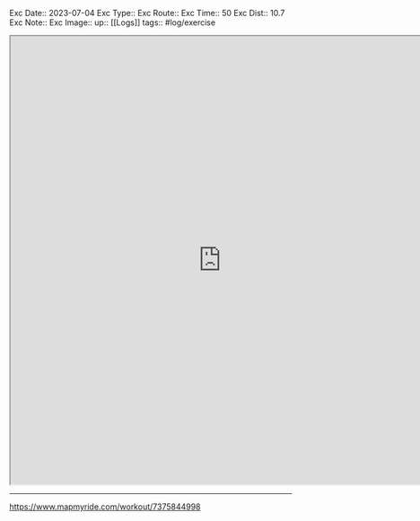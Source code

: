 Exc Date::  2023-07-04
Exc Type:: 
Exc Route:: 
Exc Time:: 50
Exc Dist:: 10.7
Exc Note:: 
Exc Image:: 
up:: [[Logs]]
tags:: #log/exercise 

<iframe height=800 width=750 src="https://www.mapmyride.com/workout/7375844998"></iframe>

---



https://www.mapmyride.com/workout/7375844998